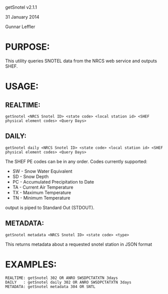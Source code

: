 getSnotel v2.1.1

31 January 2014

Gunnar Leffler

PURPOSE:
========
This utility queries SNOTEL data from the NRCS web service and outputs SHEF.

USAGE:
======

REALTIME:
---------
`getSnotel <NRCS Snotel ID> <state code> <local station id> <SHEF physical element codes> <Query Days>`

DAILY:
------
`getSnotel daily <NRCS Snotel ID> <state code> <local station id> <SHEF physical element codes> <Query Days>`

The SHEF PE codes can be in any order. Codes currently supported:
*  SW - Snow Water Equivalent
*  SD - Snow Depth
*  PC - Accumulated Precipitation to Date
*  TA - Current Air Temperature
*  TX - Maximum Temperature
*  TN - Minimum Temperature

output is piped to Standard Out (STDOUT).

METADATA:
---------
`getSnotel metadata <NRCS Snotel ID> <state code> <type>`

This returns metadata about a requested snotel station in JSON format

EXAMPLES:
=========
    REALTIME: getSnotel 302 OR ANRO SWSDPCTATXTN 3days
    DAILY   : getSnotel daily 302 OR ANRO SWSDPCTATXTN 3days
    METADATA: getSnotel metadata 304 OR SNTL
